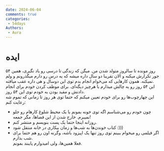 ```yaml
---
date: 2024-06-04
comments: true
categories:
 - 54days
Authors:
 - Aura
---
```

# ایده

۵۴ روز مونده تا  سالروز متولد شدن من. میگن که زندگی تا درسی رو یاد نگیری، همین جور تکرارش میکنه و الان تقریبا دو سال داره میشه که یه درس رو دارم میگذرونم و ولم نمیکنه. همون کارهایی که می‌خوام انجام بدم توی این دوسال و هی داره عقب میافته. <!-- more -->
</br>
این ۵۴ روز رو یه چالش میذارم یا هرچیز دیگه‌ای. برای موظف کردن خودم برای انجام دادنش و مقید بودن به خودم توی این ۵۴ روز. </br>
این چهارچوب‌ها رو برای خودم تعیین میکنم که حتما توی هر روز تا زمانی که تموم شه رعایت کنم:</br>
- چون خودم رو می‌شناسم اگه توی خونه بمونم یا یک محیط شلوغ کارهام رو جلو نمیبرم. خارج شدن از این فضاها، مگر جمعه!</br>
- روزانه اینجا حتما یک پست بنویسم و منتشر کنم. </br>
- کتاب خوندن‌ها به شب‌ها و زمان بیکاری در خانه منتقل شود :)))</br>
- اگر فیلمی رو میخوام ببینم توی روز تنها یک اپیزود باشه، وگرنه اون رو هم حتما برای شب بذارم. </br>
فعلا همین‌ها، ولی امیدوارم پایبند بمونم.
